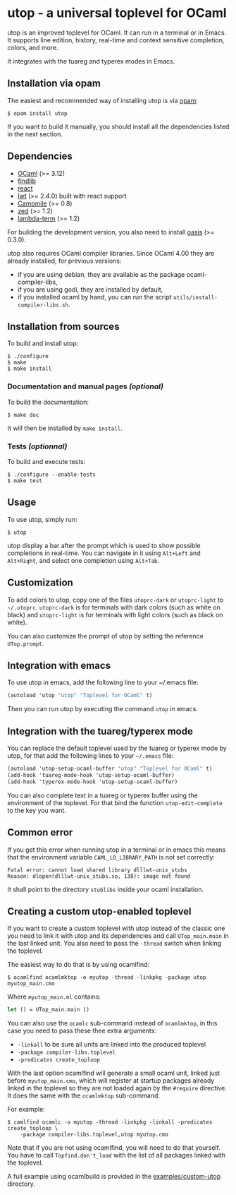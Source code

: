 utop - a universal toplevel for OCaml
=====================================

utop is an improved toplevel for OCaml. It can run in a terminal or
in Emacs. It supports line edition, history, real-time and context
sensitive completion, colors, and more.

It integrates with the tuareg and typerex modes in Emacs.

Installation via opam
---------------------

The easiest and recommended way of installing utop is via
[opam](http://opam.ocamlpro.com/):

    $ opam install utop

If you want to build it manually, you should install all the
dependencies listed in the next section.

Dependencies
------------

* [OCaml](http://caml.inria.fr/ocaml/) (>= 3.12)
* [findlib](http://projects.camlcity.org/projects/findlib.html)
* [react](http://erratique.ch/software/react)
* [lwt](http://ocsigen.org/lwt/) (>= 2.4.0) built with react support
* [Camomile](http://github.com/yoriyuki/Camomile) (>= 0.8)
* [zed](http://github.com/diml/zed) (>= 1.2)
* [lambda-term](http://github.com/diml/lambda-term) (>= 1.2)

For building the development version, you also need to install
[oasis](http://oasis.forge.ocamlcore.org/) (>= 0.3.0).

utop also requires OCaml compiler libraries. Since OCaml 4.00 they are
already installed, for previous versions:

* if you are using debian, they are available as the package
  ocaml-compiler-libs,
* if you are using godi, they are installed by default,
* if you installed ocaml by hand, you can run the script
  `utils/install-compiler-libs.sh`.

Installation from sources
-------------------------

To build and install utop:

    $ ./configure
    $ make
    $ make install

### Documentation and manual pages _(optional)_

To build the documentation:

    $ make doc

It will then be installed by `make install`.

### Tests _(optionnal)_

To build and execute tests:

    $ ./configure --enable-tests
    $ make test

Usage
-----

To use utop, simply run:

    $ utop

utop display a bar after the prompt which is used to show possible
completions in real-time. You can navigate in it using `Alt+Left` and
`Alt+Right`, and select one completion using `Alt+Tab`.

Customization
-------------

To add colors to utop, copy one of the files `utoprc-dark` or
`utoprc-light` to `~/.utoprc`. `utoprc-dark` is for terminals with
dark colors (such as white on black) and `utoprc-light` is for
terminals with light colors (such as black on white).

You can also customize the prompt of utop by setting the reference
`UTop.prompt`.

Integration with emacs
----------------------

To use utop in emacs, add the following line to your ~/.emacs file:

```scheme
(autoload 'utop "utop" "Toplevel for OCaml" t)
```

Then you can run utop by executing the command `utop` in emacs.

Integration with the tuareg/typerex mode
----------------------------------------

You can replace the default toplevel used by the tuareg or typerex
mode by utop, for that add the following lines to your `~/.emacs` file:

```scheme
(autoload 'utop-setup-ocaml-buffer "utop" "Toplevel for OCaml" t)
(add-hook 'tuareg-mode-hook 'utop-setup-ocaml-buffer)
(add-hook 'typerex-mode-hook 'utop-setup-ocaml-buffer)
```

You can also complete text in a tuareg or typerex buffer using the
environment of the toplevel. For that bind the function
`utop-edit-complete` to the key you want.

Common error
------------

If you get this error when running utop in a terminal or in emacs this
means that the environment variable `CAML_LD_LIBRARY_PATH` is not set
correctly:

    Fatal error: cannot load shared library dlllwt-unix_stubs
    Reason: dlopen(dlllwt-unix_stubs.so, 138): image not found

It shall point to the directory `stublibs` inside your ocaml installation.

Creating a custom utop-enabled toplevel
---------------------------------------

If you want to create a custom toplevel with utop instead of the
classic one you need to link it with utop and its dependencies and
call `UTop_main.main` in the last linked unit. You also need to pass
the `-thread` switch when linking the toplevel.

The easiest way to do that is by using ocamlfind:

    $ ocamlfind ocamlmktop -o myutop -thread -linkpkg -package utop myutop_main.cmo

Where `myutop_main.ml` contains:

```ocaml
let () = UTop_main.main ()
```

You can also use the `ocamlc` sub-command instead of `ocamlmktop`, in
this case you need to pass these thee extra arguments:

* `-linkall` to be sure all units are linked into the produced toplevel
* `-package compiler-libs.toplevel`
* `-predicates create_toploop`

With the last option ocamlfind will generate a small ocaml unit,
linked just before `myutop_main.cmo`, which will register at startup
packages already linked in the toplevel so they are not loaded again
by the `#require` directive. It does the same with the `ocamlmktop`
sub-command.

For example:

    $ camlfind ocamlc -o myutop -thread -linkpkg -linkall -predicates create_toploop \
        -package compiler-libs.toplevel,utop myutop.cmo

Note that if you are not using ocamlfind, you will need to do that
yourself. You have to call `Topfind.don't_load` with the list of all
packages linked with the toplevel.

A full example using ocamlbuild is provided in the
[examples/custom-utop]() directory.
